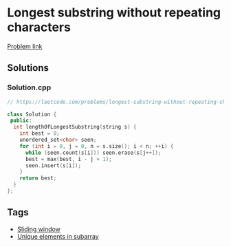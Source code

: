 # Longest substring without repeating characters

[Problem link](https://leetcode.com/problems/longest-substring-without-repeating-characters)

## Solutions


### Solution.cpp
```cpp
// https://leetcode.com/problems/longest-substring-without-repeating-characters

class Solution {
 public:
  int lengthOfLongestSubstring(string s) {
    int best = 0;
    unordered_set<char> seen;
    for (int i = 0, j = 0, n = s.size(); i < n; ++i) {
      while (seen.count(s[i])) seen.erase(s[j++]);
      best = max(best, i - j + 1);
      seen.insert(s[i]);
    }
    return best;
  }
};
```
## Tags

* [Sliding window](/README.md#Sliding_window)
* [Unique elements in subarray](/README.md#Unique_elements_in_subarray)
